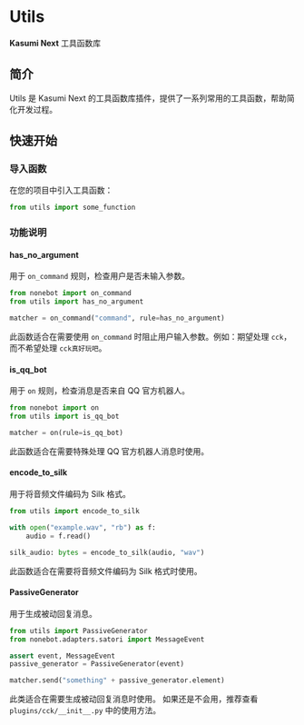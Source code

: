 # Utils

**Kasumi Next** 工具函数库

## 简介

Utils 是 Kasumi Next 的工具函数库插件，提供了一系列常用的工具函数，帮助简化开发过程。

## 快速开始

### 导入函数

在您的项目中引入工具函数：

```python
from utils import some_function
```

### 功能说明

#### has_no_argument

用于 `on_command` 规则，检查用户是否未输入参数。

```python
from nonebot import on_command
from utils import has_no_argument

matcher = on_command("command", rule=has_no_argument)
```

此函数适合在需要使用 `on_command` 时阻止用户输入参数。例如：期望处理 `cck`，而不希望处理 `cck真好玩吧`。

#### is_qq_bot

用于 `on` 规则，检查消息是否来自 QQ 官方机器人。

```python
from nonebot import on
from utils import is_qq_bot

matcher = on(rule=is_qq_bot)
```

此函数适合在需要特殊处理 QQ 官方机器人消息时使用。

#### encode_to_silk

用于将音频文件编码为 Silk 格式。

```python
from utils import encode_to_silk

with open("example.wav", "rb") as f:
    audio = f.read()

silk_audio: bytes = encode_to_silk(audio, "wav")
```

此函数适合在需要将音频文件编码为 Silk 格式时使用。

#### PassiveGenerator

用于生成被动回复消息。

```python
from utils import PassiveGenerator
from nonebot.adapters.satori import MessageEvent

assert event, MessageEvent
passive_generator = PassiveGenerator(event)

matcher.send("something" + passive_generator.element)
```

此类适合在需要生成被动回复消息时使用。
如果还是不会用，推荐查看 `plugins/cck/__init__.py` 中的使用方法。
